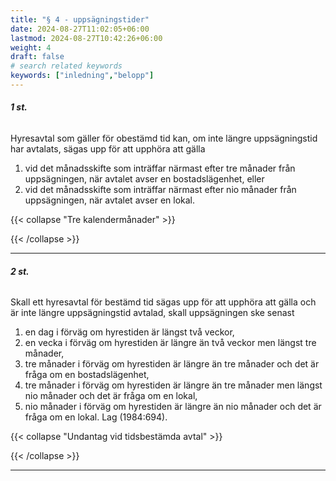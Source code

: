 ```yaml
---
title: "§ 4 - uppsägningstider"
date: 2024-08-27T11:02:05+06:00
lastmod: 2024-08-27T10:42:26+06:00
weight: 4
draft: false
# search related keywords
keywords: ["inledning","belopp"]
---
```


###### **1 st.**
Hyresavtal som gäller för obestämd tid kan, om inte längre uppsägningstid har avtalats, sägas upp för att upphöra att gälla
   1. vid det månadsskifte som inträffar närmast efter tre månader från uppsägningen, när avtalet avser en bostadslägenhet, eller
   2. vid det månadsskifte som inträffar närmast efter nio månader från uppsägningen, när avtalet avser en lokal.

   {{< collapse "Tre kalendermånader" >}}


   {{< /collapse >}}

---

###### **2 st.**
Skall ett hyresavtal för bestämd tid sägas upp för att upphöra att gälla och är inte längre uppsägningstid avtalad, skall uppsägningen ske senast
   1. en dag i förväg om hyrestiden är längst två veckor,
   2. en vecka i förväg om hyrestiden är längre än två veckor men längst tre månader,
   3. tre månader i förväg om hyrestiden är längre än tre månader och det är fråga om en bostadslägenhet,
   4. tre månader i förväg om hyrestiden är längre än tre månader men längst nio månader och det är fråga om en lokal,
   5. nio månader i förväg om hyrestiden är längre än nio månader och det är fråga om en lokal. Lag (1984:694).

   {{< collapse "Undantag vid tidsbestämda avtal" >}}


   {{< /collapse >}}

   ---

